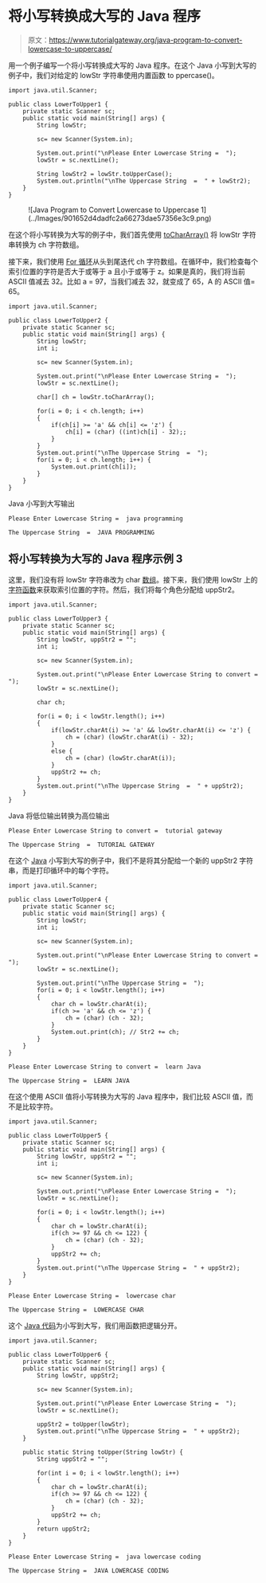 # 将小写转换成大写的 Java 程序

> 原文：<https://www.tutorialgateway.org/java-program-to-convert-lowercase-to-uppercase/>

用一个例子编写一个将小写转换成大写的 Java 程序。在这个 Java 小写到大写的例子中，我们对给定的 lowStr 字符串使用内置函数 to ppercase()。

```
import java.util.Scanner;

public class LowerToUpper1 {
	private static Scanner sc;
	public static void main(String[] args) {
		String lowStr;

		sc= new Scanner(System.in);

		System.out.print("\nPlease Enter Lowercase String =  ");
		lowStr = sc.nextLine();

		String lowStr2 = lowStr.toUpperCase();	
		System.out.println("\nThe Uppercase String  =  " + lowStr2);
	}
}
```

<figure class="wp-block-image size-large">![Java Program to Convert Lowercase to Uppercase 1](../Images/901652d4dadfc2a66273dae57356e3c9.png)</figure>

在这个将小写转换为大写的例子中，我们首先使用 [toCharArray()](https://www.tutorialgateway.org/java-tochararray-method/) 将 lowStr 字符串转换为 ch 字符数组。

接下来，我们使用 [For 循环](https://www.tutorialgateway.org/java-for-loop/)从头到尾迭代 ch 字符数组。在循环中，我们检查每个索引位置的字符是否大于或等于 a 且小于或等于 z。如果是真的，我们将当前 ASCII 值减去 32。比如 a = 97，当我们减去 32，就变成了 65，A 的 ASCII 值= 65。

```
import java.util.Scanner;

public class LowerToUpper2 {
	private static Scanner sc;
	public static void main(String[] args) {
		String lowStr;
		int i;

		sc= new Scanner(System.in);

		System.out.print("\nPlease Enter Lowercase String =  ");
		lowStr = sc.nextLine();

		char[] ch = lowStr.toCharArray();

		for(i = 0; i < ch.length; i++)
		{
			if(ch[i] >= 'a' && ch[i] <= 'z') {
				ch[i] = (char) ((int)ch[i] - 32);;
			}
		}
		System.out.print("\nThe Uppercase String  =  ");
		for(i = 0; i < ch.length; i++) {
			System.out.print(ch[i]);
		}
	}
}
```

Java 小写到大写输出

```
Please Enter Lowercase String =  java programming

The Uppercase String  =  JAVA PROGRAMMING
```

## 将小写转换为大写的 Java 程序示例 3

这里，我们没有将 lowStr 字符串改为 char [数组](https://www.tutorialgateway.org/java-array/)。接下来，我们使用 lowStr 上的[字符函数](https://www.tutorialgateway.org/java-charat-method/)来获取索引位置的字符。然后，我们将每个角色分配给 uppStr2。

```
import java.util.Scanner;

public class LowerToUpper3 {
	private static Scanner sc;
	public static void main(String[] args) {
		String lowStr, uppStr2 = "";
		int i;

		sc= new Scanner(System.in);

		System.out.print("\nPlease Enter Lowercase String to convert =  ");
		lowStr = sc.nextLine();

		char ch;

		for(i = 0; i < lowStr.length(); i++)
		{
			if(lowStr.charAt(i) >= 'a' && lowStr.charAt(i) <= 'z') {
				ch = (char) (lowStr.charAt(i) - 32);
			}
			else {
				ch = (char) (lowStr.charAt(i));
			}
			uppStr2 += ch;
		}
		System.out.print("\nThe Uppercase String  =  " + uppStr2);
	}
}
```

Java 将低位输出转换为高位输出

```
Please Enter Lowercase String to convert =  tutorial gateway

The Uppercase String  =  TUTORIAL GATEWAY
```

在这个 [Java](https://www.tutorialgateway.org/java-tutorial/) 小写到大写的例子中，我们不是将其分配给一个新的 uppStr2 字符串，而是打印循环中的每个字符。

```
import java.util.Scanner;

public class LowerToUpper4 {
	private static Scanner sc;
	public static void main(String[] args) {
		String lowStr;
		int i;

		sc= new Scanner(System.in);

		System.out.print("\nPlease Enter Lowercase String to convert =  ");
		lowStr = sc.nextLine();

		System.out.print("\nThe Uppercase String =  ");
		for(i = 0; i < lowStr.length(); i++)
		{
			char ch = lowStr.charAt(i);
			if(ch >= 'a' && ch <= 'z') {
				ch = (char) (ch - 32);
			}
			System.out.print(ch); // Str2 += ch;
		}
	}
}
```

```
Please Enter Lowercase String to convert =  learn Java

The Uppercase String =  LEARN JAVA
```

在这个使用 ASCII 值将小写转换为大写的 Java 程序中，我们比较 ASCII 值，而不是比较字符。

```
import java.util.Scanner;

public class LowerToUpper5 {
	private static Scanner sc;
	public static void main(String[] args) {
		String lowStr, uppStr2 = "";
		int i;

		sc= new Scanner(System.in);

		System.out.print("\nPlease Enter Lowercase String =  ");
		lowStr = sc.nextLine();

		for(i = 0; i < lowStr.length(); i++)
		{
			char ch = lowStr.charAt(i);
			if(ch >= 97 && ch <= 122) {
				ch = (char) (ch - 32);
			}
			uppStr2 += ch;
		}
		System.out.print("\nThe Uppercase String =  " + uppStr2);
	}
}
```

```
Please Enter Lowercase String =  lowercase char

The Uppercase String =  LOWERCASE CHAR
```

这个 [Java 代码](https://www.tutorialgateway.org/learn-java-programs/)为小写到大写，我们用函数把逻辑分开。

```
import java.util.Scanner;

public class LowerToUpper6 {
	private static Scanner sc;
	public static void main(String[] args) {
		String lowStr, uppStr2;

		sc= new Scanner(System.in);

		System.out.print("\nPlease Enter Lowercase String =  ");
		lowStr = sc.nextLine();

		uppStr2 = toUpper(lowStr);
		System.out.print("\nThe Uppercase String =  " + uppStr2);
	}

	public static String toUpper(String lowStr) {
		String uppStr2 = "";

		for(int i = 0; i < lowStr.length(); i++)
		{
			char ch = lowStr.charAt(i);
			if(ch >= 97 && ch <= 122) {
				ch = (char) (ch - 32);
			}
			uppStr2 += ch;
		}
		return uppStr2;
	}
}
```

```
Please Enter Lowercase String =  java lowercase coding

The Uppercase String =  JAVA LOWERCASE CODING
```